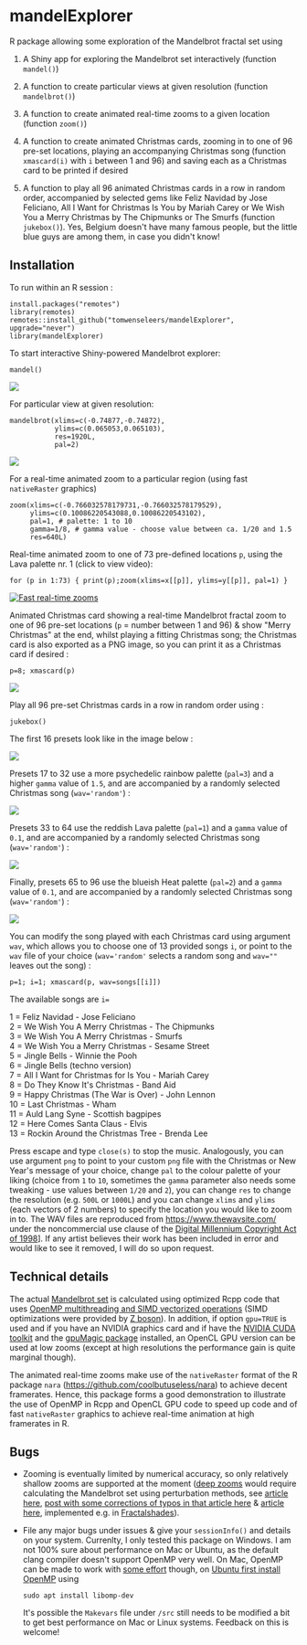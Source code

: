 # mandelExplorer

R package allowing some exploration of the Mandelbrot fractal set using

1.  A Shiny app for exploring the Mandelbrot set interactively (function `mandel()`)

2.  A function to create particular views at given resolution (function `mandelbrot()`)

3.  A function to create animated real-time zooms to a given location (function `zoom()`)

4.  A function to create animated Christmas cards, zooming in to one of 96 pre-set locations, playing an accompanying Christmas song (function `xmascard(i)` with `i` between 1 and 96) and saving each as a Christmas card to be printed if desired

5.  A function to play all 96 animated Christmas cards in a row in random order, accompanied by selected gems like Feliz Navidad by Jose Feliciano, All I Want for Christmas Is You by Mariah Carey or We Wish You a Merry Christmas by The Chipmunks or The Smurfs (function `jukebox()`). Yes, Belgium doesn't have many famous people, but the little blue guys are among them, in case you didn't know!

## Installation

To run within an R session :

```{r}
install.packages("remotes")
library(remotes)
remotes::install_github("tomwenseleers/mandelExplorer", upgrade="never")
library(mandelExplorer)
```

To start interactive Shiny-powered Mandelbrot explorer:

```{r}
mandel()
```

![](inst/png/shiny_app.png)

For particular view at given resolution:

```{r}
mandelbrot(xlims=c(-0.74877,-0.74872),
           ylims=c(0.065053,0.065103), 
           res=1920L,
           pal=2)
```

![](inst/png/mandelbrot.png)

For a real-time animated zoom to a particular region (using fast `nativeRaster` graphics)

```{r}
zoom(xlims=c(-0.766032578179731,-0.766032578179529),     
     ylims=c(0.10086220543088,0.10086220543102),      
     pal=1, # palette: 1 to 10     
     gamma=1/8, # gamma value - choose value between ca. 1/20 and 1.5    
     res=640L)
```

Real-time animated zoom to one of 73 pre-defined locations `p`, using the Lava palette nr. 1 (click to view video):

```{r}
for (p in 1:73) { print(p);zoom(xlims=x[[p]], ylims=y[[p]], pal=1) }
```

[![Fast real-time zooms](./inst/png/preset1.png?raw=true)](https://vimeo.com/783419550)

Animated Christmas card showing a real-time Mandelbrot fractal zoom to one of 96 pre-set locations (`p` = number between 1 and 96) & show "Merry Christmas" at the end, whilst playing a fitting Christmas song; the Christmas card is also exported as a PNG image, so you can print it as a Christmas card if desired :

`p=8; xmascard(p)`

![](inst/png/preset8.png)

Play all 96 pre-set Christmas cards in a row in random order using :

`jukebox()`

The first 16 presets look like in the image below :

![](inst/png/xmascard_presets.png)

Presets 17 to 32 use a more psychedelic rainbow palette (`pal=3`) and a higher `gamma` value of `1.5`, and are accompanied by a randomly selected Christmas song (`wav='random'`) :

![](inst/png/xmascard_presets_17_to_32.png)

Presets 33 to 64 use the reddish Lava palette (`pal=1`) and a `gamma` value of `0.1`, and are accompanied by a randomly selected Christmas song (`wav='random'`) :

![](inst/png/xmascard_presets_33_to_64.png)

Finally, presets 65 to 96 use the blueish Heat palette (`pal=2`) and a `gamma` value of `0.1`, and are accompanied by a randomly selected Christmas song (`wav='random'`) :

![](inst/png/xmascard_presets_65_to_96.png)

You can modify the song played with each Christmas card using argument `wav`, which allows you to choose one of 13 provided songs `i`, or point to the `wav` file of your choice (`wav='random'` selects a random song and `wav=""` leaves out the song) :

`p=1; i=1; xmascard(p, wav=songs[[i]])`

The available songs are `i=`

1 = Feliz Navidad - Jose Feliciano\
2 = We Wish You A Merry Christmas - The Chipmunks\
3 = We Wish You A Merry Christmas - Smurfs\
4 = We Wish You a Merry Christmas - Sesame Street\
5 = Jingle Bells - Winnie the Pooh\
6 = Jingle Bells (techno version)\
7 = All I Want for Christmas for Is You - Mariah Carey\
8 = Do They Know It's Christmas - Band Aid\
9 = Happy Christmas (The War is Over) - John Lennon\
10 = Last Christmas - Wham\
11 = Auld Lang Syne - Scottish bagpipes\
12 = Here Comes Santa Claus - Elvis\
13 = Rockin Around the Christmas Tree - Brenda Lee

Press escape and type `close(s)` to stop the music. Analogously, you can use argument `png` to point to your custom `png` file with the Christmas or New Year's message of your choice, change `pal` to the colour palette of your liking (choice from `1` to `10`, sometimes the `gamma` parameter also needs some tweaking - use values between `1/20` and `2`), you can change `res` to change the resolution (e.g. `500L` or `1000L`) and you can change `xlims` and `ylims` (each vectors of 2 numbers) to specify the location you would like to zoom in to. The WAV files are reproduced from <https://www.thewavsite.com/> under the noncommercial use clause of the [Digital Millennium Copyright Act of 1998](http://www.copyright.gov/legislation/dmca.pdf)]. If any artist believes their work has been included in error and would like to see it removed, I will do so upon request.

## Technical details

The actual [Mandelbrot set](https://en.wikipedia.org/wiki/Mandelbrot_set "Mandelbrot set") is calculated using optimized Rcpp code that uses [OpenMP multithreading and SIMD vectorized operations](https://stackoverflow.com/questions/48069990/multithreaded-simd-vectorized-mandelbrot-in-r-using-rcpp-openmp) (SIMD optimizations were provided by [Z boson](https://stackoverflow.com/users/2542702/z-boson)). In addition, if option `gpu=TRUE` is used and if you have an NVIDIA graphics card and if have the [NVIDIA CUDA toolkit](https://developer.nvidia.com/cuda-downloads) and the [gpuMagic package](https://www.bioconductor.org/packages/release/bioc/html/gpuMagic.html) installed, an OpenCL GPU version can be used at low zooms (except at high resolutions the performance gain is quite marginal though).

The animated real-time zooms make use of the `nativeRaster` format of the R package `nara` (<https://github.com/coolbutuseless/nara>) to achieve decent framerates. Hence, this package forms a good demonstration to illustrate the use of OpenMP in Rcpp and OpenCL GPU code to speed up code and of fast `nativeRaster` graphics to achieve real-time animation at high framerates in R.

## Bugs

-   Zooming is eventually limited by numerical accuracy, so only relatively shallow zooms are supported at the moment ([deep zooms](https://www.youtube.com/watch?v=pCpLWbHVNhk) would require calculating the Mandelbrot set using perturbation methods, see [article here](http://www.science.eclipse.co.uk/sft_maths.pdf), [post with some corrections of typos in that article here](https://math.stackexchange.com/questions/939270/perturbation-of-mandelbrot-set-fractal) & [article here](https://gbillotey.github.io/Fractalshades-doc/math.html), implemented e.g. in [Fractalshades](https://gbillotey.github.io/Fractalshades-doc/overview.html)).

-   File any major bugs under issues & give your `sessionInfo()` and details on your system. Currenlty, I only tested this package on Windows. I am not 100% sure about performance on Mac or Ubuntu, as the default clang compiler doesn't support OpenMP very well. On Mac, OpenMP can be made to work with [some effort](https://mac.r-project.org/openmp/) though, on [Ubuntu first install OpenMP](https://askubuntu.com/questions/900702/how-to-compiler-openmp-program-using-clang/903982#903982) using

    ```{bash}
    sudo apt install libomp-dev
    ```

    It's possible the `Makevars` file under `/src` still needs to be modified a bit to get best performance on Mac or Linux systems. Feedback on this is welcome!
